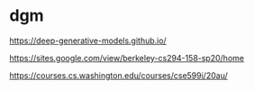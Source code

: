 # dgm


https://deep-generative-models.github.io/

https://sites.google.com/view/berkeley-cs294-158-sp20/home

https://courses.cs.washington.edu/courses/cse599i/20au/
